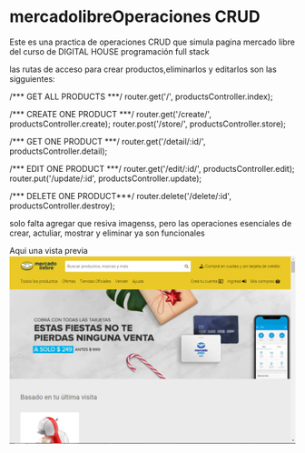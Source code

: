 # mercadolibreOperaciones CRUD
Este es una practica de operaciones CRUD que simula pagina mercado libre del curso de DIGITAL HOUSE  programación full stack 

las rutas de acceso para crear productos,eliminarlos y editarlos son las sigguientes:

/*** GET ALL PRODUCTS ***/ 
router.get('/', productsController.index); 

/*** CREATE ONE PRODUCT ***/ 
router.get('/create/', productsController.create); 
router.post('/store/', productsController.store); 


/*** GET ONE PRODUCT ***/ 
router.get('/detail/:id/', productsController.detail); 

/*** EDIT ONE PRODUCT ***/ 
router.get('/edit/:id/', productsController.edit); 
router.put('/update/:id', productsController.update); 


/*** DELETE ONE PRODUCT***/ 
router.delete('/delete/:id', productsController.destroy); 


solo falta agregar que resiva imagenss, pero las operaciones esenciales de crear, actuliar, mostrar y eliminar ya son funcionales


Aqui una vista previa 
<img src="https://github.com/Eduardishion/mercadolibreOperacionesCRUD/blob/main/review.png"  />




